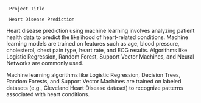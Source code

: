      Project Title 

     Heart Disease Prediction

Heart disease prediction using machine learning involves analyzing patient health data to predict the likelihood of heart-related conditions. 
Machine learning models are trained on features such as age, blood pressure, cholesterol, chest pain type, heart rate, and ECG results. 
Algorithms like Logistic Regression, Random Forest, Support Vector Machines, and Neural Networks are commonly used.

Machine learning algorithms like Logistic Regression, Decision Trees, Random Forests, and Support Vector Machines are trained on labeled datasets
(e.g., Cleveland Heart Disease dataset) to recognize patterns associated with heart conditions.
